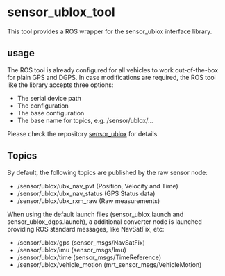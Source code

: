 # sensor_ublox_tool

This tool provides a ROS wrapper for the sensor_ublox interface library.

## usage

The ROS tool is already configured for all vehicles to work out-of-the-box for plain GPS and DGPS. In case
modifications are required, the ROS tool like the library accepts three options:
* The serial device path
* The configuration
* The base configuration
* The base name for topics, e.g. /sensor/ublox/...

Please check the repository [sensor_ublox](https://gitlab.mrt.uni-karlsruhe.de/MRT/sensor_ublox) for details.

## Topics

By default, the following topics are published by the raw sensor node:
* /sensor/ublox/ubx_nav_pvt (Position, Velocity and Time)
* /sensor/ublox/ubx_nav_status (GPS Status data)
* /sensor/ublox/ubx_rxm_raw (Raw measurements)

When using the default launch files (sensor_ublox.launch and sensor_ublox_dgps.launch), a additional converter node
is launched providing ROS standard messages, like NavSatFix, etc:
* /sensor/ublox/gps (sensor_msgs/NavSatFix)
* /sensor/ublox/imu (sensor_msgs/Imu)
* /sensor/ublox/time (sensor_msgs/TimeReference)
* /sensor/ublox/vehicle_motion (mrt_sensor_msgs/VehicleMotion)

